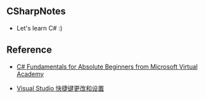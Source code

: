 ##	CSharpNotes

*	Let's learn C# :)

##	Reference

*	[C# Fundamentals for Absolute Beginners from Microsoft Virtual Academy](https://www.bilibili.com/video/av5805778/)

*	[Visual Studio 快捷键更改和设置](https://blog.csdn.net/wrzfeijianshen/article/details/77782939)
